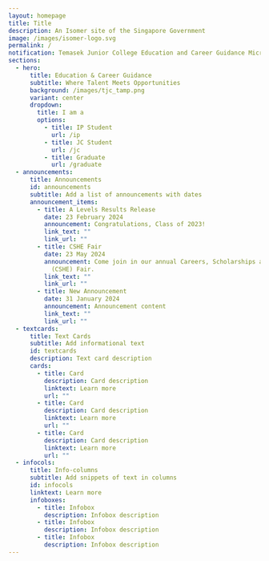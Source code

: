 ```yaml
---
layout: homepage
title: Title
description: An Isomer site of the Singapore Government
image: /images/isomer-logo.svg
permalink: /
notification: Temasek Junior College Education and Career Guidance Microsite
sections:
  - hero:
      title: Education & Career Guidance
      subtitle: Where Talent Meets Opportunities
      background: /images/tjc_tamp.png
      variant: center
      dropdown:
        title: I am a
        options:
          - title: IP Student
            url: /ip
          - title: JC Student
            url: /jc
          - title: Graduate
            url: /graduate
  - announcements:
      title: Announcements
      id: announcements
      subtitle: Add a list of announcements with dates
      announcement_items:
        - title: A Levels Results Release
          date: 23 February 2024
          announcement: Congratulations, Class of 2023!
          link_text: ""
          link_url: ""
        - title: CSHE Fair
          date: 23 May 2024
          announcement: Come join in our annual Careers, Scholarships and Higher Education
            (CSHE) Fair.
          link_text: ""
          link_url: ""
        - title: New Announcement
          date: 31 January 2024
          announcement: Announcement content
          link_text: ""
          link_url: ""
  - textcards:
      title: Text Cards
      subtitle: Add informational text
      id: textcards
      description: Text card description
      cards:
        - title: Card
          description: Card description
          linktext: Learn more
          url: ""
        - title: Card
          description: Card description
          linktext: Learn more
          url: ""
        - title: Card
          description: Card description
          linktext: Learn more
          url: ""
  - infocols:
      title: Info-columns
      subtitle: Add snippets of text in columns
      id: infocols
      linktext: Learn more
      infoboxes:
        - title: Infobox
          description: Infobox description
        - title: Infobox
          description: Infobox description
        - title: Infobox
          description: Infobox description
---
```

